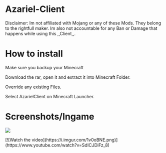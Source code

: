 # Azariel-Client

Disclaimer: Im not affiliated with Mojang or any of these Mods. They belong to the rightfull maker. Im also not accountable for any Ban or Damage that happens while using this ,,Client,,.

# How to install

Make sure you backup your Minecraft

Download the rar, open it and extract it into Minecraft Folder.

Override any existing Files.

Select AzarielClient on Minecraft Launcher.

# Screenshots/Ingame

<p>
<img src=https://i.imgur.com/1v0oBNE.png></img>
<p>
[![Watch the video](https://i.imgur.com/1v0oBNE.png)](https://www.youtube.com/watch?v=SdICJDiFz_8)

